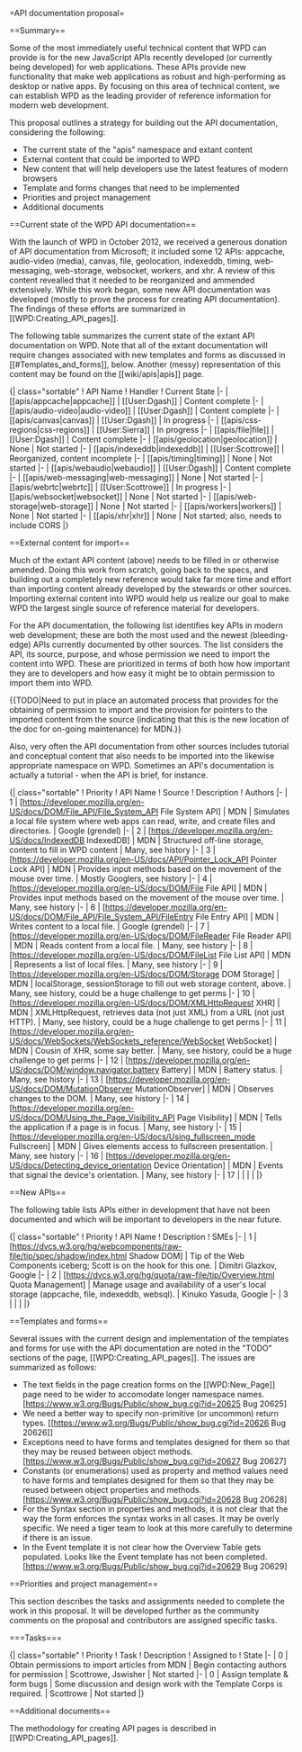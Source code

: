 =API documentation proposal=

==Summary==

Some of the most immediately useful technical content that WPD can provide is for the new JavaScript APIs recently developed (or currently being developed) for web applications. These APIs provide new functionality that make web applications as robust and high-performing as desktop or native apps. By focusing on this area of technical content, we can establish WPD as the leading provider of reference information for modern web development.

This proposal outlines a strategy for building out the API documentation, considering the following:

* The current state of the "apis" namespace and extant content
* External content that could be imported to WPD
* New content that will help developers use the latest features of modern browsers
* Template and forms changes that need to be implemented
* Priorities and project management
* Additional documents

==Current state of the WPD API documentation==

With the launch of WPD in October 2012, we received a generous donation of API documentation from Microsoft; it included some 12 APIs: appcache, audio-video (media), canvas, file, geolocation, indexeddb, timing, web-messaging, web-storage, websocket, workers, and xhr. A review of this content revealled that it needed to be reorganized and ammended extensively. While this work began, some new API documentation was developed (mostly to prove the process for creating API documentation). The findings of these efforts are summarized in [[WPD:Creating_API_pages]].

The following table summarizes the current state of the extant API documentation on WPD. Note that all of the extant documentation will require changes associated with new templates and forms as discussed in [[#Templates_and_forms]], below. Another (messy) representation of this content may be found on the [[wiki/apis|apis]] page.

{| class="sortable"
! API Name
! Handler
! Current State
|-
| [[apis/appcache|appcache]]
| [[User:Dgash]]
| Content complete
|-
| [[apis/audio-video|audio-video]]
| [[User:Dgash]]
| Content complete
|-
| [[apis/canvas|canvas]]
| [[User:Dgash]]
| In progress
|-
| [[apis/css-regions|css-regions]]
| [[User:Sierra]]
| In progress
|-
| [[apis/file|file]]
| [[User:Dgash]]
| Content complete
|-
| [[apis/geolocation|geolocation]]
| None
| Not started
|-
| [[apis/indexeddb|indexeddb]]
| [[User:Scottrowe]]
| Reorganized, content incomplete
|-
| [[apis/timing|timing]]
| None
| Not started
|-
| [[apis/webaudio|webaudio]]
| [[User:Dgash]]
| Content complete
|-
| [[apis/web-messaging|web-messaging]]
| None
| Not started
|-
| [[apis/webrtc|webrtc]]
| [[User:Scottrowe]]
| In progress
|-
| [[apis/websocket|websocket]]
| None
| Not started
|-
| [[apis/web-storage|web-storage]]
| None
| Not started
|-
| [[apis/workers|workers]]
| None
| Not started
|-
| [[apis/xhr|xhr]]
| None
| Not started; also, needs to include CORS
|}

==External content for import==

Much of the extant API content (above) needs to be filled in or otherwise amended. Doing this work from scratch, going back to the specs, and building out a completely new reference would take far more time and effort than importing content already developed by the stewards or other sources. Importing external content into WPD would help us realize our goal to make WPD the largest single source of reference material for developers.

For the API documentation, the following list identifies key APIs in modern web development; these are both the most used and the newest (bleeding-edge) APIs currently documented by other sources. The list considers the API, its source, purpose, and whose permission we need to import the content into WPD. These are prioritized in terms of both how how important they are to developers and how easy it might be to obtain permission to import them into WPD.

{{TODO|Need to put in place an automated process that provides for the obtaining of permission to import and the provision for pointers to the imported content from the source (indicating that this is the new location of the doc for on-going maintenance) for MDN.}}

Also, very often the API documentation from other sources includes tutorial and conceptual content that also needs to be imported into the likewise appropriate namespace on WPD. Sometimes an API's documentation is actually a tutorial - when the API is brief, for instance.

{| class="sortable"
! Priority
! API Name
! Source
! Description
! Authors
|-
| 1
| [https://developer.mozilla.org/en-US/docs/DOM/File_API/File_System_API File System API]
| MDN
| Simulates a local file system where web apps can read, write, and create files and directories.
| Google (grendel)
|-
| 2
| [https://developer.mozilla.org/en-US/docs/IndexedDB IndexedDB]
| MDN
| Structured off-line storage, content to fill in WPD content
| Many, see history
|-
| 3
| [https://developer.mozilla.org/en-US/docs/API/Pointer_Lock_API Pointer Lock API]
| MDN
| Provides input methods based on the movement of the mouse over time.
| Mostly Googlers, see history
|-
| 4
| [https://developer.mozilla.org/en-US/docs/DOM/File File API]
| MDN
| Provides input methods based on the movement of the mouse over time.
| Many, see history
|-
| 6
| [https://developer.mozilla.org/en-US/docs/DOM/File_API/File_System_API/FileEntry File Entry API]
| MDN
| Writes content to a local file.
| Google (grendel)
|-
| 7
| [https://developer.mozilla.org/en-US/docs/DOM/FileReader File Reader API]
| MDN
| Reads content from a local file.
| Many, see history
|-
| 8
| [https://developer.mozilla.org/en-US/docs/DOM/FileList File List API]
| MDN
| Represents a list of local files.
| Many, see history
|-
| 9
| [https://developer.mozilla.org/en-US/docs/DOM/Storage DOM Storage]
| MDN
| localStorage, sessionStorage to fill out web storage content, above.
| Many, see history, could be a huge challenge to get perms
|-
| 10
| [https://developer.mozilla.org/en-US/docs/DOM/XMLHttpRequest XHR]
| MDN
| XMLHttpRequest, retrieves data (not just XML) from a URL (not just HTTP).
| Many, see history, could be a huge challenge to get perms
|-
| 11
| [https://developer.mozilla.org/en-US/docs/WebSockets/WebSockets_reference/WebSocket WebSocket]
| MDN
| Cousin of XHR, some say better.
| Many, see history, could be a huge challenge to get perms
|-
| 12
| [https://developer.mozilla.org/en-US/docs/DOM/window.navigator.battery Battery]
| MDN
| Battery status.
| Many, see history
|-
| 13
| [https://developer.mozilla.org/en-US/docs/DOM/MutationObserver MutationObserver]
| MDN
| Observes changes to the DOM.
| Many, see history
|-
| 14
| [https://developer.mozilla.org/en-US/docs/DOM/Using_the_Page_Visibility_API Page Visibility]
| MDN
| Tells the application if a page is in focus.
| Many, see history
|-
| 15
| [https://developer.mozilla.org/en-US/docs/Using_fullscreen_mode Fullscreen]
| MDN
| Gives elements access to fullscreen presentation.
| Many, see history
|-
| 16
| [https://developer.mozilla.org/en-US/docs/Detecting_device_orientation Device Orientation]
| MDN
| Events that signal the device's orientation.
| Many, see history
|-
| 17
| 
| 
| 
| 
|}

==New APIs==

The following table lists APIs either in development that have not been documented and which will be important to developers in the near future.

{| class="sortable"
! Priority
! API Name
! Description
! SMEs
|-
| 1
| [https://dvcs.w3.org/hg/webcomponents/raw-file/tip/spec/shadow/index.html Shadow DOM]
| Tip of the Web Components iceberg; Scott is on the hook for this one.
| Dimitri Glazkov, Google
|-
| 2
| [https://dvcs.w3.org/hg/quota/raw-file/tip/Overview.html Quota Management]
| Manage usage and availability of a user's local storage (appcache, file, indexeddb, websql).
| Kinuko Yasuda, Google
|-
| 3
| 
| 
|
|}

==Templates and forms==

Several issues with the current design and implementation of the templates and forms for use with the API documentation are noted in the "TODO" sections of the page, [[WPD:Creating_API_pages]]. The issues are summarized as follows:

* The text fields in the page creation forms on the [[WPD:New_Page]] page need to be wider to accomodate longer namespace names. [https://www.w3.org/Bugs/Public/show_bug.cgi?id=20625 Bug 20625]
* We need a better way to specify non-primitive (or uncommon) return types. [[https://www.w3.org/Bugs/Public/show_bug.cgi?id=20626 Bug 20626]]
* Exceptions need to have forms and templates designed for them so that they may be reused between object methods. [https://www.w3.org/Bugs/Public/show_bug.cgi?id=20627 Bug 20627]
* Constants (or enumerations) used as property and method values need to have forms and templates designed for them so that they may be reused between object properties and methods. [https://www.w3.org/Bugs/Public/show_bug.cgi?id=20628 Bug 20628]
* For the Syntax section in properties and methods, it is not clear that the way the form enforces the syntax works in all cases. It may be overly specific. We need a tiger team to look at this more carefully to determine if there is an issue.
* In the Event template it is not clear how the Overview Table gets populated. Looks like the Event template has not been completed. [https://www.w3.org/Bugs/Public/show_bug.cgi?id=20629 Bug 20629]

==Priorities and project management==

This section describes the tasks and assignments needed to complete the work in this proposal. It will be developed further as the community comments on the proposal and contributors are assigned specific tasks.

===Tasks===

{| class="sortable"
! Priority
! Task
! Description
! Assigned to
! State
|-
| 0
| Obtain permissions to import articles from MDN
| Begin contacting authors for permission
| Scottrowe, Jswisher
| Not started
|-
| 0
| Assign template & form bugs
| Some discussion and design work with the Template Corps is required.
| Scottrowe
| Not started
|}

==Additional documents==

The methodology for creating API pages is described in [[WPD:Creating_API_pages]].